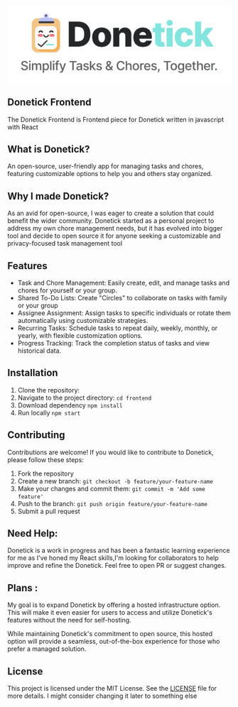 ![Logo](assets/image.png)

## Donetick Frontend

The Donetick Frontend is Frontend piece for Donetick written in javascript with React

## What is Donetick?

An open-source, user-friendly app for managing tasks and chores, featuring customizable options to help you and others stay organized.

## Why I made Donetick?

As an avid for open-source, I was eager to create a solution that could benefit the wider community. Donetick started as a personal project to address my own chore management needs, but it has evolved into bigger tool and decide to open source it for anyone seeking a customizable and privacy-focused task management tool

## Features

- Task and Chore Management: Easily create, edit, and manage tasks and chores for yourself or your group.
- Shared To-Do Lists: Create "Circles" to collaborate on tasks with family or your group
- Assignee Assignment: Assign tasks to specific individuals or rotate them automatically using customizable strategies.
- Recurring Tasks: Schedule tasks to repeat daily, weekly, monthly, or yearly, with flexible customization options.
- Progress Tracking: Track the completion status of tasks and view historical data.

## Installation

1. Clone the repository:
2. Navigate to the project directory: `cd frontend`
3. Download dependency `npm install`
4. Run locally `npm start`

## Contributing

Contributions are welcome! If you would like to contribute to Donetick, please follow these steps:

1. Fork the repository
2. Create a new branch: `git checkout -b feature/your-feature-name`
3. Make your changes and commit them: `git commit -m 'Add some feature'`
4. Push to the branch: `git push origin feature/your-feature-name`
5. Submit a pull request

## Need Help:

Donetick is a work in progress and has been a fantastic learning experience for me as I've honed my React skills,I'm looking for collaborators to help improve and refine the Donetick. Feel free to open PR or suggest changes.

## Plans :

My goal is to expand Donetick by offering a hosted infrastructure option. This will make it even easier for users to access and utilize Donetick's features without the need for self-hosting.

While maintaining Donetick's commitment to open source, this hosted option will provide a seamless, out-of-the-box experience for those who prefer a managed solution.

## License

This project is licensed under the MIT License. See the [LICENSE](LICENSE) file for more details. I might consider changing it later to something else
